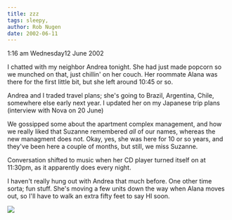 ```yaml
---
title: zzz
tags: sleepy, 
author: Rob Nugen
date: 2002-06-11
---
```


<p class=date>1:16 am Wednesday12 June 2002</p>

<p>I chatted with my neighbor Andrea tonight.  She had just made popcorn so
we munched on that, just chillin' on her couch.  Her roommate Alana was
there for the first little bit, but she left around 10:45 or so.</p>

<p>Andrea and I traded travel plans; she's going to Brazil, Argentina,
Chile, somewhere else early next year.  I updated her on my Japanese trip
plans (interview with Nova on 20 June)</p>

<p>We gossipped some about the apartment complex management, and how we
really liked that Suzanne remembered <em>all</em> of our names, whereas the
new managment does not.  Okay, yes, she was here for 10 or so years, and
they've been here a couple of months, but still, we miss Suzanne.</p>

<p>Conversation shifted to music when her CD player turned itself on at
11:30pm, as it apparently does every night.</p>

<p>I haven't really hung out with Andrea that much before.  One other time
sorta; fun stuff.  She's moving a few units down the way when Alana moves
out, so I'll have to walk an extra fifty feet to say HI soon.</p>

<p><img src="/images/rob/wL-ROB.gif"/></p>

